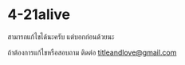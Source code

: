 # 4-21alive

  สามารถแก้ไขได้นะครับ แต่บอกก่อนด้วยนะ
  
  ถ้าต้องการแก้ไขหรือสอบถาม ติดต่อ titleandlove@gmail.com
